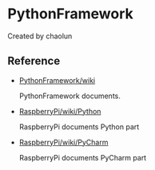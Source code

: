 # PythonFramework

Created by chaolun

Reference
---

* [PythonFramework/wiki](https://github.com/chaolunner/PythonFramework/wiki)

  PythonFramework documents.

* [RaspberryPi/wiki/Python](https://github.com/chaolunner/RaspberryPi/wiki/Python)

  RaspberryPi documents Python part

* [RaspberryPi/wiki/PyCharm](https://github.com/chaolunner/RaspberryPi/wiki/PyCharm-Powerful-Python-IDE)

  RaspberryPi documents PyCharm part
